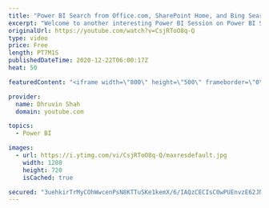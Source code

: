 ```yaml
---
title: "Power BI Search from Office.com, SharePoint Home, and Bing Search"
excerpt: "Welcome to another interesting Power BI Session on Power BI Search. Now we can search our favorite Power BI reports and dashboards from Office.com, SharePoint Home, and Bing search results. Here in this session, I’m going to explain each step of Power BI search from office.com, SharePoint Home, and Bin"
originalUrl: https://youtube.com/watch?v=CsjRToO8q-Q
type: video
price: Free
length: PT7M1S
publishedDateTime: 2020-12-22T06:00:17Z
heat: 50

featuredContent: "<iframe width=\"800\" height=\"500\" frameborder=\"0\" src=\"https://www.youtube.com/embed/CsjRToO8q-Q\" allow=\"accelerometer; autoplay; encrypted-media; gyroscope; picture-in-picture\" allowfullscreen></iframe>"

provider:
  name: Dhruvin Shah
  domain: youtube.com

topics:
  - Power BI

images:
  - url: https://i.ytimg.com/vi/CsjRToO8q-Q/maxresdefault.jpg
    width: 1280
    height: 720
    isCached: true

secured: "3uehkirTrMyCOhWwcenPsN8KTTuSKe1kemX/6/IAQzCECIsC0wPUEnvzE62JN/CswvpVdRH03L8gTBMWGZvD962bPXXtGGNXNdaf99HvBGq9S3/yxY/HSUt3I08ncToUHyJM2ijDPuR5Piwe8Uw05HYG+y1mNzvs6mn+A7pSXB/ixU83mXUznuhmk98D4m3mwVS+kdazGAvVBIzHvpbVHTum8pWztmMJVwCrWfKVD+DuVKWdkXVVf+c3/ZMzuNSZHdyvk9JpgJoN4h6KF0NsXSrB2Y9y6yD72s54dnnlctrhGFFXqtaYCyp0ny/RvXPkDsXPOo5ndUF7AfDXs4WseP0RQRk1jrxYYCCsBU+wLD4kybfZRjc9GodS64YJfnBpF0SYe+pp3wDP4ibGPUfdEbFQxfknHkCka6iJ4IpbbvM=;7NJeNc0yZC9YlPlWj5IEOg=="
---
```


